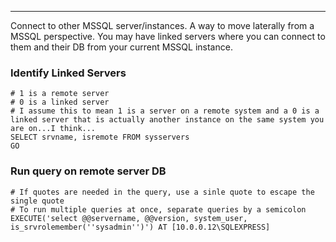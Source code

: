 -- -
Connect to other MSSQL server/instances. A way to move laterally from a MSSQL perspective. You may have linked servers where you can connect to them and their DB from your current MSSQL instance.
### Identify Linked Servers
```mysql
# 1 is a remote server
# 0 is a linked server
# I assume this to mean 1 is a server on a remote system and a 0 is a linked server that is actually another instance on the same system you are on...I think...
SELECT srvname, isremote FROM sysservers
GO
```
### Run query on remote server DB
```mysql
# If quotes are needed in the query, use a sinle quote to escape the single quote
# To run multiple queries at once, separate queries by a semicolon
EXECUTE('select @@servername, @@version, system_user, is_srvrolemember(''sysadmin'')') AT [10.0.0.12\SQLEXPRESS]
```